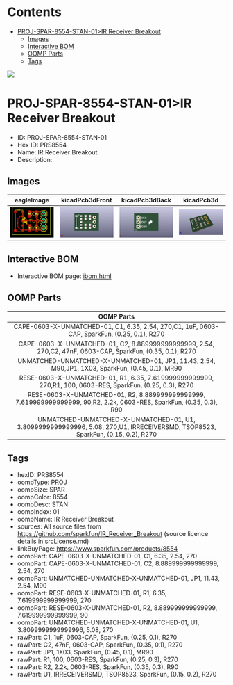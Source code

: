 



Contents
========

* [PROJ-SPAR-8554-STAN-01>IR Receiver Breakout](#proj-spar-8554-stan-01ir-receiver-breakout)
	* [Images](#images)
	* [Interactive BOM](#interactive-bom)
	* [OOMP Parts](#oomp-parts)
	* [Tags](#tags)
  
![][im]
# PROJ-SPAR-8554-STAN-01>IR Receiver Breakout

- ID: PROJ-SPAR-8554-STAN-01
- Hex ID: PRS8554
- Name: IR Receiver Breakout
- Description: 

## Images
  
  

|eagleImage|kicadPcb3dFront|kicadPcb3dBack|kicadPcb3d|
| :---: | :---: | :---: | :---: |
|[![eagleImage](eagleImage_140.png)](eagleImage_600.png)|[![kicadPcb3dFront](kicadPcb3dFront_140.png)](kicadPcb3dFront_600.png)|[![kicadPcb3dBack](kicadPcb3dBack_140.png)](kicadPcb3dBack_600.png)|[![kicadPcb3d](kicadPcb3d_140.png)](kicadPcb3d_600.png)|

## Interactive BOM

- Interactive BOM page: [ibom.html](kicad/bom/ibom.html)

## OOMP Parts
  

|OOMP Parts|
| :---: |
|CAPE-0603-X-UNMATCHED-01, C1, 6.35, 2.54, 270,C1, 1uF, 0603-CAP, SparkFun, (0.25, 0.1), R270|
|CAPE-0603-X-UNMATCHED-01, C2, 8.889999999999999, 2.54, 270,C2, 47nF, 0603-CAP, SparkFun, (0.35, 0.1), R270|
|UNMATCHED-UNMATCHED-X-UNMATCHED-01, JP1, 11.43, 2.54, M90,JP1, 1X03, SparkFun, (0.45, 0.1), MR90|
|RESE-0603-X-UNMATCHED-01, R1, 6.35, 7.619999999999999, 270,R1, 100, 0603-RES, SparkFun, (0.25, 0.3), R270|
|RESE-0603-X-UNMATCHED-01, R2, 8.889999999999999, 7.619999999999999, 90,R2, 2.2k, 0603-RES, SparkFun, (0.35, 0.3), R90|
|UNMATCHED-UNMATCHED-X-UNMATCHED-01, U1, 3.8099999999999996, 5.08, 270,U1, IRRECEIVERSMD, TSOP8523, SparkFun, (0.15, 0.2), R270|

## Tags

- hexID: PRS8554
- oompType: PROJ
- oompSize: SPAR
- oompColor: 8554
- oompDesc: STAN
- oompIndex: 01
- oompName: IR Receiver Breakout
- sources: All source files from https://github.com/sparkfun/IR_Receiver_Breakout (source licence details in srcLicense.md)
- linkBuyPage: https://www.sparkfun.com/products/8554
- oompPart: CAPE-0603-X-UNMATCHED-01, C1, 6.35, 2.54, 270
- oompPart: CAPE-0603-X-UNMATCHED-01, C2, 8.889999999999999, 2.54, 270
- oompPart: UNMATCHED-UNMATCHED-X-UNMATCHED-01, JP1, 11.43, 2.54, M90
- oompPart: RESE-0603-X-UNMATCHED-01, R1, 6.35, 7.619999999999999, 270
- oompPart: RESE-0603-X-UNMATCHED-01, R2, 8.889999999999999, 7.619999999999999, 90
- oompPart: UNMATCHED-UNMATCHED-X-UNMATCHED-01, U1, 3.8099999999999996, 5.08, 270
- rawPart: C1, 1uF, 0603-CAP, SparkFun, (0.25, 0.1), R270
- rawPart: C2, 47nF, 0603-CAP, SparkFun, (0.35, 0.1), R270
- rawPart: JP1, 1X03, SparkFun, (0.45, 0.1), MR90
- rawPart: R1, 100, 0603-RES, SparkFun, (0.25, 0.3), R270
- rawPart: R2, 2.2k, 0603-RES, SparkFun, (0.35, 0.3), R90
- rawPart: U1, IRRECEIVERSMD, TSOP8523, SparkFun, (0.15, 0.2), R270



[im]: kicadPcb3d_450.png
